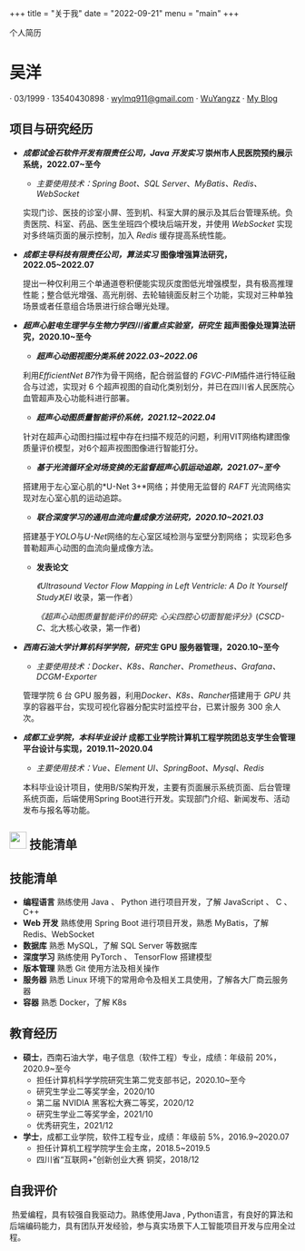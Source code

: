 +++
title = "关于我"
date = "2022-09-21"
menu = "main"
+++

个人简历

# 吴洋
·
03/1999
·
13540430898
·
wylmq911@gmail.com
·
[WuYangzz](https://github.com/wuyangzz)
·
[My Blog](https://wuyangzz.github.io)

##  项目与研究经历

- ***成都试金石软件开发有限责任公司，Java 开发实习***  **崇州市人民医院预约展示系统，2022.07~至今**

	- *主要使用技术：Spring Boot、SQL Server*、*MyBatis、Redis、WebSocket*

	实现门诊、医技的诊室小屏、签到机、科室大屏的展示及其后台管理系统。负责医院、科室、药品、医生坐班四个模块后端开发，并使用 *WebSocket* 实现对多终端页面的展示控制，加入 *Redis* 缓存提高系统性能。

- ***成都主导科技有限责任公司，算法实习***  **图像增强算法研究，2022.05~2022.07**

	提出一种仅利用三个单通道卷积便能实现灰度图低光增强模型，具有极高推理性能；整合低光增强、高光削弱、去轮轴镜面反射三个功能，实现对三种单独场景或者任意组合场景进行综合曝光处理。

- ***超声心脏电生理学与生物力学四川省重点实验室，研究生*** **超声图像处理算法研究，2020.10~至今**

	* ***超声心动图视图分类系统 2022.03~2022.06***

	利用*EfficientNet B7*作为骨干网络，配合弱监督的 *FGVC-PIM*插件进行特征融合与过滤，实现对 6 个超声视图的自动化类别划分，并已在四川省人民医院心血管超声及心功能科进行部署。

	* ***超声心动图质量智能评价系统，2021.12~2022.04***

	针对在超声心动图扫描过程中存在扫描不规范的问题，利用VIT网络构建图像质量评价模型，对6个超声视图图像进行智能打分。  

	* ***基于光流循环全对场变换的无监督超声心肌运动追踪，2021.07~至今***

	搭建用于左心室心肌的*U-Net 3+*网络；并使用无监督的 *RAFT* 光流网络实现对左心室心肌的运动追踪。

	* ***联合深度学习的通用血流向量成像方法研究，2020.10~2021.03***

	搭建基于*YOLO*与*U-Net*网络的左心室区域检测与室壁分割网络； 实现彩色多普勒超声心动图的血流向量成像方法。

	* **发表论文**

		*《Ultrasound Vector Flow Mapping in Left Ventricle: A Do It Yourself Study》*(*EI* 收录，第一作者）

		*《超声心动图质量智能评价的研究: 心尖四腔心切面智能评分》*(*CSCD-C*、北大核心收录，第一作者)

- ***西南石油大学计算机科学学院，研究生*** **GPU 服务器管理，2020.10~至今**

	- *主要使用技术：Docker、K8s、Rancher、Prometheus、Grafana、DCGM-Exporter*

	管理学院 6 台 GPU 服务器，利用*Docker、K8s、Rancher*搭建用于 *GPU* 共享的容器平台，实现可视化容器分配实时监控平台，已累计服务 300 余人次。

- ***成都工业学院，本科毕业设计***  **成都工业学院计算机工程学院团总支学生会管理平台设计与实现，2019.11~2020.04**

	- *主要使用技术：Vue、Element UI、SpringBoot、Mysql、Redis*

	本科毕业设计项目，使用B/S架构开发，主要有页面展示系统页面、后台管理系统页面，后端使用Spring Boot进行开发。实现部门介绍、新闻发布、活动发布与报名等功能。

## <img src="assets/tools-solid.svg" width="30px"> 技能清单
## 技能清单

- **编程语言** 熟练使用 Java 、 Python 进行项目开发，了解 JavaScript 、 C 、 C++
- **Web 开发** 熟练使用 Spring Boot 进行项目开发，熟悉 MyBatis，了解 Redis、WebSocket
- **数据库** 熟悉 MySQL，了解 SQL Server 等数据库
- **深度学习** 熟练使用 PyTorch 、 TensorFlow 搭建模型
- **版本管理** 熟悉 Git 使用方法及相关操作
- **服务器** 熟悉 Linux 环境下的常用命令及相关工具使用，了解各大厂商云服务器
- **容器** 熟悉 Docker，了解 K8s

##  教育经历

- **硕士**，西南石油大学，电子信息（软件工程）专业，成绩：年级前 20%，2020.9~至今
	* 担任计算机科学学院研究生第二党支部书记，2020.10~至今
	* 研究生学业二等奖学金，2020/10
	* 第二届 NVIDIA 黑客松大赛二等奖，2020/12
	* 研究生学业二等奖学金，2021/10
	* 优秀研究生，2021/12
- **学士**，成都工业学院，软件工程专业，成绩：年级前 5%，2016.9~2020.07
	- 担任计算机工程学院学生会主席，2018.5~2019.5
	- 四川省“互联网+”创新创业大赛 铜奖，2018/12

##  自我评价

​	热爱编程，具有较强自我驱动力。熟练使用Java , Python语言，有良好的算法和后端编码能力，具有团队开发经验，参与真实场景下人工智能项目开发与应用全过程。